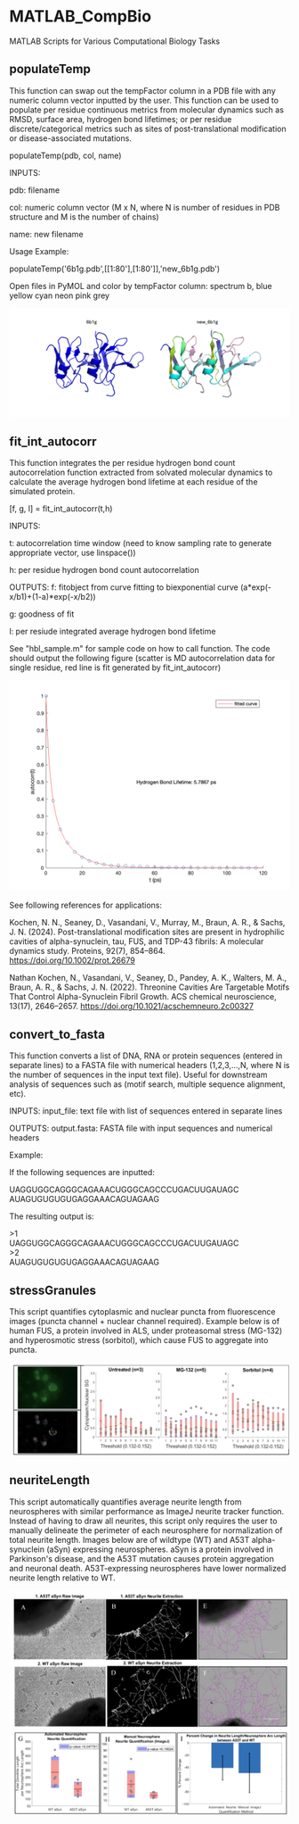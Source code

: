 # MATLAB_CompBio
MATLAB Scripts for Various Computational Biology Tasks
## populateTemp
This function can swap out the tempFactor column in a PDB file with any numeric column vector inputted by the user. This function can be used to populate per residue continuous metrics from molecular dynamics such as RMSD, surface area, hydrogen bond lifetimes; or per residue discrete/categorical metrics such as sites of post-translational modification or disease-associated mutations.

populateTemp(pdb, col, name) 

INPUTS:

pdb: filename

col: numeric column vector (M x N, where N is number of residues in PDB structure and M is the number of chains)

name: new filename

Usage Example:

populateTemp('6b1g.pdb',[[1:80'],[1:80']],'new_6b1g.pdb')

Open files in PyMOL and color by tempFactor column: spectrum b, blue yellow cyan neon pink grey

![Alt text](images/populateTemp.png)

## fit_int_autocorr
This function integrates the per residue hydrogen bond count autocorrelation function extracted from solvated molecular dynamics to calculate the average hydrogen bond lifetime at each residue of the simulated protein.

[f, g, l] = fit_int_autocorr(t,h)

INPUTS:

t: autocorrelation time window (need to know sampling rate to generate appropriate vector, use linspace()) 

h: per residue hydrogen bond count autocorrelation

OUTPUTS:
f: fitobject from curve fitting to biexponential curve (a*exp(-x/b1)+(1-a)*exp(-x/b2))

g: goodness of fit 

l: per resiude integrated average hydrogen bond lifetime

See "hbl_sample.m" for sample code on how to call function. The code should output the following figure (scatter is MD autocorrelation data for single residue, red line is fit generated by fit_int_autocorr)

<img src="images/hbl_result.png" alt="Alt text" width="800"/>

See following references for applications:

Kochen, N. N., Seaney, D., Vasandani, V., Murray, M., Braun, A. R., & Sachs, J. N. (2024). Post-translational modification sites are present in hydrophilic cavities of alpha-synuclein, tau, FUS, and TDP-43 fibrils: A molecular dynamics study. Proteins, 92(7), 854–864. https://doi.org/10.1002/prot.26679

Nathan Kochen, N., Vasandani, V., Seaney, D., Pandey, A. K., Walters, M. A., Braun, A. R., & Sachs, J. N. (2022). Threonine Cavities Are Targetable Motifs That Control Alpha-Synuclein Fibril Growth. ACS chemical neuroscience, 13(17), 2646–2657. https://doi.org/10.1021/acschemneuro.2c00327

## convert_to_fasta
This function converts a list of DNA, RNA or protein sequences (entered in separate lines) to a FASTA file with numerical headers (1,2,3,...,N, where N is the number of sequences in the input text file). Useful for downstream analysis of sequences such as (motif search, multiple sequence alignment, etc). 

INPUTS:
input_file: text file with list of sequences entered in separate lines

OUTPUTS:
output.fasta: FASTA file with input sequences and numerical headers

Example: 

If the following sequences are inputted: 

UAGGUGGCAGGGCAGAAACUGGGCAGCCCUGACUUGAUAGC  
AUAGUGUGUGUGAGGAAACAGUAGAAG

The resulting output is: 

\>1<br>
UAGGUGGCAGGGCAGAAACUGGGCAGCCCUGACUUGAUAGC <br>
\>2<br>
AUAGUGUGUGUGAGGAAACAGUAGAAG

## stressGranules
This script quantifies cytoplasmic and nuclear puncta from fluorescence images (puncta channel + nuclear channel required). Example below is of human FUS, a protein involved in ALS, under proteasomal stress (MG-132) and hyperosmotic stress (sorbitol), which cause FUS to aggregate into puncta.

![Alt text](images/stress_granule_result.png)


## neuriteLength
This script automatically quantifies average neurite length from neurospheres with similar performance as ImageJ neurite tracker function. Instead of having to draw all neurites, this script only requires the user to manually delineate the perimeter of each neurosphere for normalization of total neurite length. Images below are of wildtype (WT) and A53T alpha-synuclein (aSyn) expressing neurospheres. aSyn is a protein involved in Parkinson's disease, and the A53T mutation causes protein aggregation and neuronal death. A53T-expressing neurospheres have lower normalized neurite length relative to WT. 

![Alt text](images/neurite_length_result.png)



